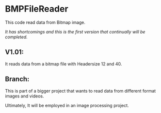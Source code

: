 # BMPFileReader
This code read data from Bitmap image.

*It has shortcomings and this is the first version that continually will be completed.*

V1.01:
------

It reads data from a bitmap file with Headersize 12 and 40.


Branch:
------
This is part of a bigger project that wants to read data from different format images and videos.

Ultimately, It will be employed in an image processing project.
